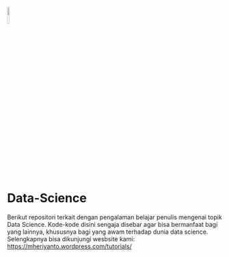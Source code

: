 <a href="https://mheriyanto.wordpress.com/tutorials/">
  <img src="https://avatars3.githubusercontent.com/u/22278148?s=460&v=4" width="10%">
</a>

# Data-Science
Berikut repositori terkait dengan pengalaman belajar penulis mengenai topik Data Science. Kode-kode disini sengaja disebar agar bisa bermanfaat bagi yang lainnya, khususnya bagi yang awam terhadap dunia data science. Selengkapnya bisa dikunjungi wesbsite kami: https://mheriyanto.wordpress.com/tutorials/

